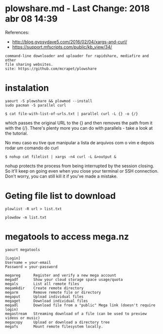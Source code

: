 # plowshare.md - Last Change: 2018 abr 08 14:39

References:
+ http://blog.gypsydave5.com/2016/02/04/xargs-and-curl/
+ https://support.mfscripts.com/public/kb_view/34/

```
command-line downloader and uploader for rapidshare, mediafire and other
file sharing websites.
site: https://github.com/mcrapet/plowshare
```

# instalation

    yaourt -S plowshare && plowmod --install
    sudo pacman -S parallel curl

    $ cat file-with-list-of-urls.txt | parallel curl -L {} -o {/}

which passes the original URL to the {} and then removes the
path from it with the {/}. There's plenty more you can do with
parallels - take a look at the tutorial.

No meu caso eu tive que manipular a lista de arquivos
com o vim e depois rodar um comando do curl

    $ nohup cat filelist | xargs -n4 curl -L &>output &

nohup protects the process from being interrupted by the
session closing. So it'll keep on going even when you close
your terminal or SSH connection. Don't worry, you can still
kill it if you've made a mistake.

# Geting file list to download

    plowlist -R url > list.txt

    plowdow -m list.txt

# megatools to access mega.nz

    yaourt megatools

    [Login]
    Username = your-email
    Password = your-password

    megareg      Register and verify a new mega account
    megadf       Show your cloud storage space usage/quota
    megals       List all remote files
    megamkdir    Create remote directory
    megarm       Remove remote file or directory
    megaput      Upload individual files
    megaget      Download individual files
    megadl       Download file from a "public" Mega link (doesn't require login)
    megastream   Streaming download of a file (can be used to preview videos or music)
    megacopy     Upload or download a directory tree
    megafs       Mount remote filesystem locally.
